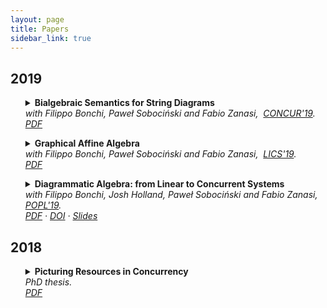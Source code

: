 ```yaml
---
layout: page
title: Papers
sidebar_link: true
---
```




## 2019

<ul>
<details><summary><strong>Bialgebraic Semantics for String Diagrams</strong></summary><p>Turi and Plotkin's bialgebraic semantics is an abstract approach to specifying the operational semantics of a system, by means of a distributive law between its syntax (encoded as a monad) and its dynamics (an endofunctor). This setup is instrumental in showing that a semantic specification (a coalgebra) satisfies desirable properties: in particular, that it is compositional. 

In this work, we use the bialgebraic approach to derive well-behaved structural operational semantics of <em>string diagrams</em>, a graphical syntax that is increasingly used in the study of interacting systems across different disciplines. Our analysis relies on representing the two-dimensional operations underlying string diagrams in various categories as a monad, and their bialgebraic semantics in terms of a distributive law for that monad. </p>
</details><em>with Filippo Bonchi, Paweł Sobociński and Fabio Zanasi,&nbsp; </em><em><a href="https://event.cwi.nl/concur2019/">CONCUR'19</a>. <br /></em><em><a href="publications/BPSZ-concur19.pdf">PDF</a> </em>
</ul>

<ul>
<details><summary><strong>Graphical Affine Algebra</strong></summary><p>Graphical linear algebra is a diagrammatic language allowing to reason compositionally about different types of linear computing devices. In this paper, we extend this formalism with a connector for <em>affine</em> behaviour. The extension, which we call graphical affine algebra, is simple but remarkably powerful: it can model systems with richer patterns of behaviour such as mutual exclusion---with modules over the natural numbers as semantic domain---or non-passive electrical components---when considering modules over a certain field. Our main technical contribution is a complete axiomatisation for graphical affine algebra over these two interpretations. We also show, as case studies, how graphical affine algebra captures electrical circuits and the calculus of stateless connectors---a coordination language for distributed systems.</p>
</details><em>with Filippo Bonchi, Paweł Sobociński and Fabio Zanasi,&nbsp; </em><em><a href="http://lics.siglog.org/lics19/">LICS'19</a>. <br /></em><em><a href="publications/BPSZ-lics19.pdf">PDF</a> </em>
</ul>

<ul>
<details><summary><strong>Diagrammatic Algebra: from Linear to Concurrent Systems</strong></summary><p>We introduce the resource calculus, a string diagrammatic language for concurrent systems. Significantly, it uses the same syntax and operational semantics as the signal flow calculus --- an algebraic formalism for signal flow graphs, which is a combinatorial model of computation of interest in control theory. Indeed, our approach stems from the simple but fruitful observation that, by replacing real numbers (modelling signals) with natural numbers (modelling resources) in the operational semantics, concurrent behaviour patterns emerge. 

The resource calculus is canonical: we equip it and its stateful extension with equational theories that characterise the underlying space of definable behaviours---a convex algebraic universe of additive relations---via isomorphisms of categories. 
Finally, we demonstrate that our calculus is sufficiently expressive to capture behaviour definable by classical Petri nets.</p>
</details><em>with Filippo Bonchi, Josh Holland, Paweł Sobociński and Fabio Zanasi,&nbsp; </em><em><a href="https://popl19.sigplan.org/">POPL'19</a>. <br /></em><em><a href="publications/BHPSZ-popl19.pdf">PDF</a> &middot; <a href="https://doi.org/10.1145/3290338">DOI</a>  &middot; <a href="slides/popl19.pdf">Slides</a> </em>
</ul>


## 2018
<ul>
<details><summary><strong>Picturing Resources in Concurrency</strong></summary><p>Inspired by the pioneering work of Petri and the rise of diagrammatic formalisms
to reason about networks of open systems, we introduce the resource calculus—a
graphical language for distributed systems. Like process algebras, the resource calculus
is modular, with primitive connectors from which all diagrams can be built.
We characterise its equational theory by proving a full completeness result for an interpretation
in the symmetric monoidal category of additive relations—a result that
constitutes the main contribution of this thesis.</p>
<p>Additive relations are frequently exploited by model-checking algorithms for Petri
nets. In this thesis, we recognise them as a fundamental algebraic structure of concurrency
and use them as an axiomatic framework. Surprisingly, the resource calculus
has the same syntax as that of interacting Hopf algebras, a diagrammatic formalism
for linear (time-invariant dynamical) systems. Indeed, the approach stems from the
simple but fruitful realisation that, by replacing values in a field with values in the
semiring of non-negative integers, concurrent behaviour patterns emerge. This change
of model reflects the interpretation of diagrams as systems manipulating limited and
discrete resources instead of continuous signals.</p>
<p>
We also extend the resource calculus in two orthogonal directions. First, by adding
an affine primitive to express access to a constant quantity of resources. The extended
calculus is remarkably expressive and allows the formulation of non-additive patterns
of behaviour, like mutual exclusion. Once more, we characterise it—this time as the
equational theory of the symmetric monoidal category of polyhedral relations, discrete
analogues of polyhedra in convex geometry. Secondly, we add a synchronous register
to model stateful systems. The stateful resource calculus is expressive enough to
faithfully capture the behaviour of Petri nets while being strictly more expressive. It
is also shown to axiomatise a category of open Petri nets, in the style of the connector
algebras of nets with boundaries first studied by Bruni, Melgratti, Montanari and
Sobocinski.</p>
</details><em>PhD thesis. <br /></em><em><a href="publications/thesis.pdf">PDF</a></em>
</ul>


